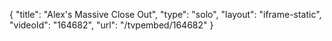 {
    "title": "Alex's Massive Close Out",
    "type": "solo",
    "layout": "iframe-static",
    "videoId": "164682",
    "url": "\/tvpembed\/164682"
}